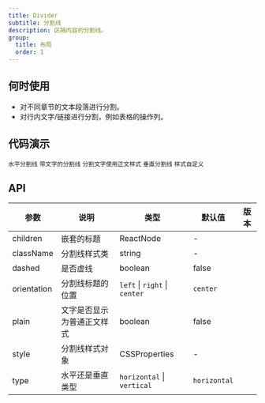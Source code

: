 ```yaml
---
title: Divider
subtitle: 分割线
description: 区隔内容的分割线。
group:
  title: 布局
  order: 1
---
```


## 何时使用

- 对不同章节的文本段落进行分割。
- 对行内文字/链接进行分割，例如表格的操作列。

## 代码演示

<!-- prettier-ignore -->
<code src="./demo/horizontal.tsx">水平分割线</code>
<code src="./demo/with-text.tsx">带文字的分割线</code>
<code src="./demo/plain.tsx">分割文字使用正文样式</code>
<code src="./demo/vertical.tsx">垂直分割线</code>
<code src="./demo/customize-style.tsx" debug>样式自定义</code>

## API

| 参数        | 说明                       | 类型                          | 默认值       | 版本 |
| ----------- | -------------------------- | ----------------------------- | ------------ | ---- |
| children    | 嵌套的标题                 | ReactNode                     | -            |      |
| className   | 分割线样式类               | string                        | -            |      |
| dashed      | 是否虚线                   | boolean                       | false        |      |
| orientation | 分割线标题的位置           | `left` \| `right` \| `center` | `center`     |      |
| plain       | 文字是否显示为普通正文样式 | boolean                       | false        |      |
| style       | 分割线样式对象             | CSSProperties                 | -            |      |
| type        | 水平还是垂直类型           | `horizontal` \| `vertical`    | `horizontal` |      |
